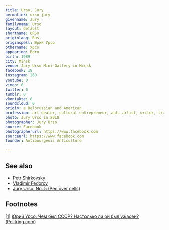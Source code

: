 ```yaml
---
title: Urso, Jury
permalink: urso-jury
givenname: Jury
familyname: Urso
layout: default
shortname: URSO
originlang: Rus.
originspell: Юрий Урсо
othername: Урсо
appearing: Born
birth: 1989
city: Minsk
venue: Jury Urso Mini-Gallery in Minsk
facebook: 18
instagram: 260
youtube: 0
vimeo: 0
twitter: 0
tumblr: 0
vkontakte: 0
soundcloud: 0
origin: a Belorussian and American
profession: art-dealer, cultural entrepreneur, anti-artist, writer, translator, organizer of educational and (anti)cultural events, (anti)performer, radical anti-filmmaker, born before two years of the USSR collapsed, living in Chicago
photo: Jury Urso in 2018
photographer: Jury Urso
source: Facebook
photographerurl: https://www.facebook.com
sourceurl: https://www.facebook.com
founder: Antibourgeois Anticulture

---
```


## See also

+ [Petr Shirkovsky](shirkovsky-petr)
+ [Vladimir Fedorov](fedorov-vladimir)
+ [Jury Urso. No. 5 (Pen over cells)](jury-urso-no-5)

## Footnotes

[[1]](#a1) <span id="f1"></span> [Юрий Урсо: Чем был СССР? Настолько ли он был ужасен? (Politring.com)](https://politring.com/battles/3560-yuriy-urso-chem-byl-sssr-nastolko-li-on-byl-uzhasen.html)
